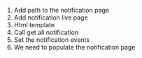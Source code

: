 1. Add path to the notification page
2. Add notification live page 
3. Html template 
4. Call get all notification
5. Set the notification events
5. We need to populate the notification page